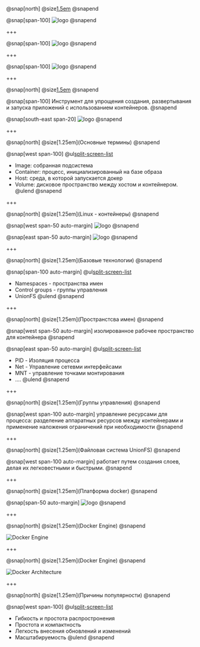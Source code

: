 @snap[north]
@size[1.5em](Docker)
@snapend

@snap[span-100]
![logo](images/Intro-to-Docker.png)
@snapend

+++

@snap[span-100]
![logo](images/ship.jpg)
@snapend

+++

@snap[span-100]
![logo](images/ship2.jpg)
@snapend

+++

@snap[north]
@size[1.5em](Docker)
@snapend

@snap[span-100]
Инструмент для упрощения создания, развертывания и запуска приложений с использованием контейнеров.
@snapend

@snap[south-east span-20]
![logo](images/docker-whales.png)
@snapend

+++

@snap[north]
@size[1.25em](Основные термины)
@snapend


@snap[west span-100]
@ul[split-screen-list](false)
  - Image: собранная подсистема
  - Container: процесс, инициализированный на базе образа
  - Host: среда, в которой запускается докер
  - Volume: дисковое пространство между хостом и контейнером.
@ulend
@snapend

+++

@snap[north]
@size[1.25em](Linux - контейнеры)
@snapend

@snap[west span-50 auto-margin]
![logo](images/linux-container.png)
@snapend

@snap[east span-50 auto-margin]
![logo](images/containers.png)
@snapend

+++

@snap[north]
@size[1.25em](Базовые технологии)
@snapend

@snap[span-100 auto-margin]
@ul[split-screen-list](false)
  - Namespaces - пространства имен
  - Control groups - группы управления
  - UnionFS
@ulend
@snapend

+++

@snap[north]
@size[1.25em](Пространстсва имен)
@snapend

@snap[west span-50 auto-margin]
изолированное рабочее пространство для контейнера
@snapend

@snap[east span-50 auto-margin]
@ul[split-screen-list](false)
  - PID - Изоляция процесса
  - Net - Управление сетевми интерфейсами
  - MNT - управление точками монтирования
  - ....
@ulend
@snapend

+++

@snap[north]
@size[1.25em](Группы управления)
@snapend

@snap[west span-100 auto-margin]
управление ресурсами для процесса: разделение аппаратных ресурсов между контейнерами и применение наложения ограничений при необходимости
@snapend

+++

@snap[north]
@size[1.25em](Файловая система UnionFS)
@snapend

@snap[west span-100 auto-margin]
работает путем создания слоев, делая их легковестными и быстрыми.
@snapend


+++

@snap[north]
@size[1.25em](Платформа docker)
@snapend

@snap[span-50 auto-margin]
![logo](images/container.jpg)
@snapend

+++

@snap[north]
@size[1.25em](Docker Engine)
@snapend

![Docker Engine](images/engine.png)

+++

@snap[north]
@size[1.25em](Docker Engine)
@snapend

![Docker Architecture](images/architecture.png)

+++

@snap[north]
@size[1.25em](Причины популярности)
@snapend

@snap[west span-100]
@ul[split-screen-list](false)
  - Гибкость и простота распростронения
  - Простота и компактность
  - Легкость внесения обновлений и изменений
  - Масштабируемость
@ulend
@snapend

